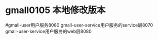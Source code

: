 # gmall0105 本地修改版本
#gmall-user用户服务8080
gmall-user-service用户服务的service层8070
gmall-user-service用户服务的web层8080